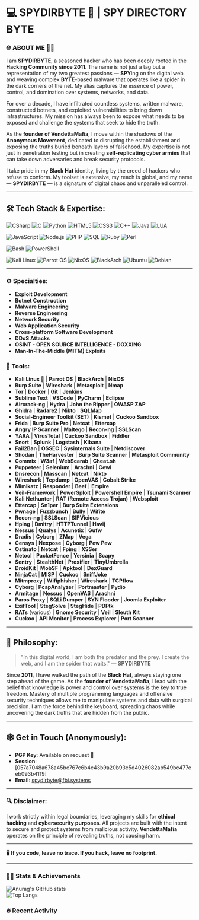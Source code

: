 # 💻 SPYDIRBYTE 👾 | SPY DIRECTORY BYTE

### 🌐 ABOUT ME 🕵️‍♂️

I am **SPYDIRBYTE**, a seasoned hacker who has been deeply rooted in the **Hacking Community since 2011**. The name is not just a tag but a representation of my two greatest passions — **SPY**ing on the digital web and weaving complex **BYTE**-based malware that operates like a spider in the dark corners of the net. My alias captures the essence of power, control, and domination over systems, networks, and data.

For over a decade, I have infiltrated countless systems, written malware, constructed botnets, and exploited vulnerabilities to bring down infrastructures. My mission has always been to expose what needs to be exposed and challenge the systems that seek to hide the truth. 

As the **founder of VendettaMafia**, I move within the shadows of the **Anonymous Movement**, dedicated to disrupting the establishment and exposing the truths buried beneath layers of falsehood. My expertise is not just in penetration testing but in creating **self-replicating cyber armies** that can take down adversaries and break security protocols.

I take pride in my **Black Hat** identity, living by the creed of hackers who refuse to conform. My toolset is extensive, my reach is global, and my name — **SPYDIRBYTE** — is a signature of digital chaos and unparalleled control.

---

## 🛠️ Tech Stack & Expertise:

![CSharp](https://img.shields.io/badge/C%23-239120?style=flat-square&logo=csharp&logoColor=white)
![C](https://img.shields.io/badge/C-00599C?style=flat-square&logo=c&logoColor=white)
![Python](https://img.shields.io/badge/Python-3776AB?style=flat-square&logo=python&logoColor=white)
![HTML5](https://img.shields.io/badge/HTML5-E34F26?style=flat-square&logo=html5&logoColor=white)
![CSS3](https://img.shields.io/badge/CSS3-1572B6?style=flat-square&logo=css3&logoColor=white)
![C++](https://img.shields.io/badge/C++-00599C?style=flat-square&logo=cplusplus&logoColor=white)
![Java](https://img.shields.io/badge/Java-007396?style=flat-square&logo=java&logoColor=white)
![LUA](https://img.shields.io/badge/LUA-2C2D72?style=flat-square&logo=lua&logoColor=white)

![JavaScript](https://img.shields.io/badge/JavaScript-F7DF1E?style=flat-square&logo=javascript&logoColor=black)
![Node.js](https://img.shields.io/badge/Node.js-339933?style=flat-square&logo=nodedotjs&logoColor=white)
![PHP](https://img.shields.io/badge/PHP-777BB4?style=flat-square&logo=php&logoColor=white)
![SQL](https://img.shields.io/badge/SQL-4479A1?style=flat-square&logo=MySQL&logoColor=white)
![Ruby](https://img.shields.io/badge/Ruby-CC342D?style=flat-square&logo=ruby&logoColor=white)
![Perl](https://img.shields.io/badge/Perl-39457E?style=flat-square&logo=perl&logoColor=white)

![Bash](https://img.shields.io/badge/Bash-4EAA25?style=flat-square&logo=gnu-bash&logoColor=white)
![PowerShell](https://img.shields.io/badge/PowerShell-5391FE?style=flat-square&logo=powershell&logoColor=white)

![Kali Linux](https://img.shields.io/badge/Kali_Linux-557C94?style=flat-square&logo=kalilinux&logoColor=white)
![Parrot OS](https://img.shields.io/badge/Parrot%20OS-1DE9B6?style=flat-square&logo=parrotos&logoColor=white)
![NixOS](https://img.shields.io/badge/NixOS-5277C3?style=flat-square&logo=nixos&logoColor=white)
![BlackArch](https://img.shields.io/badge/BlackArch-EE0000?style=flat-square&logo=archlinux&logoColor=white)
![Ubuntu](https://img.shields.io/badge/Ubuntu-E95420?style=flat-square&logo=ubuntu&logoColor=white)
![Debian](https://img.shields.io/badge/Debian-A81D33?style=flat-square&logo=debian&logoColor=white)

---

### ⚙️ Specialties:
- **Exploit Development**
- **Botnet Construction**
- **Malware Engineering**
- **Reverse Engineering**
- **Network Security**
- **Web Application Security**
- **Cross-platform Software Development**
- **DDoS Attacks**
- **OSINT - OPEN SOURCE INTELLIGENCE - DOXXING**
- **Man-In-The-Middle (MITM) Exploits**

### 💼 Tools:
- **Kali Linux 🐉** | **Parrot OS** | **BlackArch** | **NixOS**
- **Burp Suite** | **Wireshark** | **Metasploit** | **Nmap**
- **Tor** | **Docker** | **Git** | **Jenkins**
- **Sublime Text** | **VSCode** | **PyCharm** | **Eclipse**
- **Aircrack-ng** | **Hydra** | **John the Ripper** | **OWASP ZAP**
- **Ghidra** | **Radare2** | **Nikto** | **SQLMap**
- **Social-Engineer Toolkit (SET)** | **Kismet** | **Cuckoo Sandbox**
- **Frida** | **Burp Suite Pro** | **Netcat** | **Ettercap**
- **Angry IP Scanner** | **Maltego** | **Recon-ng** | **SSLScan**
- **YARA** | **VirusTotal** | **Cuckoo Sandbox** | **Fiddler**
- **Snort** | **Splunk** | **Logstash** | **Kibana**
- **Fail2Ban** | **OSSEC** | **Sysinternals Suite** | **Netdiscover**
- **Shodan** | **TheHarvester** | **Burp Suite Scanner** | **Metasploit Community**
- **Commix** | **W3af** | **WebScarab** | **Cheat.sh**
- **Puppeteer** | **Selenium** | **Arachni** | **Cewl**
- **Dnsrecon** | **Masscan** | **Netcat** | **Nikto**
- **Wireshark** | **Tcpdump** | **OpenVAS** | **Cobalt Strike**
- **Mimikatz** | **Responder** | **Beef** | **Empire**
- **Veil-Framework** | **PowerSploit** | **Powershell Empire** | **Tsunami Scanner**
- **Kali Nethunter** | **RAT (Remote Access Trojan)** | **Websploit**
- **Ettercap** | **Sn1per** | **Burp Suite Extensions**
- **Pwnage** | **Fuzzbunch** | **Bully** | **Wifite**
- **Recon-ng** | **SSLScan** | **SIPVicious**
- **Hping** | **Dmitry** | **HTTPTunnel** | **Havij**
- **Nessus** | **Qualys** | **Acunetix** | **Gufw**
- **Dradis** | **Cyborg** | **ZMap** | **Vega**
- **Censys** | **Nexpose** | **Cyborg** | **Pew Pew**
- **Ostinato** | **Netcat** | **Fping** | **XSSer**
- **Netool** | **PacketFence** | **Yersinia** | **Scapy**
- **Sentry** | **StealthNet** | **Proxifier** | **TinyUmbrella**
- **DroidKit** | **MobSF** | **Apktool** | **DexGuard**
- **NinjaCat** | **MISP** | **Cuckoo** | **SniffJoke**
- **Mitmproxy** | **Wifiphisher** | **Wireshark** | **TCPflow**
- **Cyborg** | **PcapAnalyzer** | **Portmaster** | **Pydio**
- **Armitage** | **Nessus** | **OpenVAS** | **Arachni**
- **Paros Proxy** | **SQLi Dumper** | **SYN Flooder** | **Joomla Exploiter**
- **ExifTool** | **StegSolve** | **StegHide** | **PDFtk**
- **RATs** (various) | **Gnome Security** | **Veil** | **Sleuth Kit**
- **Cuckoo** | **API Monitor** | **Process Explorer** | **Port Scanner**

---

## 🧠 Philosophy:
> "In this digital world, I am both the predator and the prey. I create the web, and I am the spider that waits." — **SPYDIRBYTE**

Since **2011**, I have walked the path of the **Black Hat**, always staying one step ahead of the game. As the **founder of VendettaMafia**, I lead with the belief that knowledge is power and control over systems is the key to true freedom. Mastery of multiple programming languages and offensive security techniques allows me to manipulate systems and data with surgical precision. I am the force behind the keyboard, spreading chaos while uncovering the dark truths that are hidden from the public.

---

## 🕸️ Get in Touch (Anonymously):
- **PGP Key**: Available on request 🔐
- **Session**: [057a7048a678a45bc767c6b4c43b9a20b93c5d4026082ab549bc477eeb093b4119]
- **Email**: [spydirbyte@fbi.systems](mailto:spydirbyte@fbi.systems)

---

### 🔍 Disclaimer:
I work strictly within legal boundaries, leveraging my skills for **ethical hacking** and **cybersecurity purposes**. All projects are built with the intent to secure and protect systems from malicious activity. **VendettaMafia** operates on the principle of revealing truths, not causing harm.

---

🖥️ **If you code, leave no trace. If you hack, leave no footprint.**

---

### 🕵️‍♂️ Stats & Achievements
![Anurag's GitHub stats](https://github-readme-stats.vercel.app/api?username=zpydir&show_icons=true&hide_border=true&count_private=true&theme=radical)  
![Top Langs](https://github-readme-stats.vercel.app/api/top-langs/?username=zpydir&layout=compact&theme=radical)

### 🔥 Recent Activity
<!--START_SECTION:activity-->
<!--END_SECTION:activity-->
